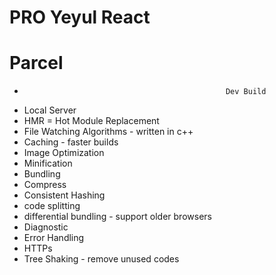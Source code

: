 # PRO Yeyul React

# Parcel
-                                                  Dev Build
- Local Server
- HMR = Hot Module Replacement
- File Watching Algorithms - written in c++
- Caching - faster builds
- Image Optimization 
- Minification
- Bundling
- Compress
- Consistent Hashing
- code splitting
- differential bundling - support older browsers
- Diagnostic
- Error Handling
- HTTPs
- Tree Shaking - remove unused codes